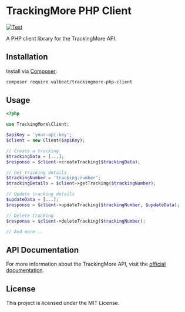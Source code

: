 # TrackingMore PHP Client

[![Test](https://github.com/valbeat/trackingmore-php-client/actions/workflows/test.yml/badge.svg?branch=main)](https://github.com/valbeat/trackingmore-php-client/actions/workflows/test.yml)

A PHP client library for the TrackingMore API.

## Installation

Install via [Composer](https://getcomposer.org/):

```bash
composer require valbeat/trackingmore-php-client
```

## Usage

```php
<?php

use TrackingMore\Client;

$apiKey = 'your-api-key';
$client = new Client($apiKey);

// Create a tracking
$trackingData = [...];
$response = $client->createTracking($trackingData);

// Get tracking details
$trackingNumber = 'tracking-number';
$trackingDetails = $client->getTracking($trackingNumber);

// Update tracking details
$updateData = [...];
$response = $client->updateTracking($trackingNumber, $updateData);

// Delete tracking
$response = $client->deleteTracking($trackingNumber);

// And more...
```

## API Documentation

For more information about the TrackingMore API, visit the [official documentation](https://www.trackingmore.com/docs/trackingmore/e3f9re5cu7ude-api-overview).


## License

This project is licensed under the MIT License.
